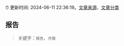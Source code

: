 :alarm_clock: 更新时间: 2024-06-11 22:36:19。[文章来源](/README.md)、[文章分类](/TAGS.md)

## 报告


> 关键字：`报告`、`月报`



